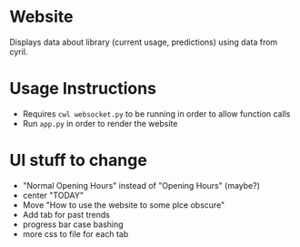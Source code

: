 # Website

Displays data about library (current usage, predictions) using data from cyril.

# Usage Instructions
- Requires `cwl websocket.py` to be running in order to allow function calls
- Run `app.py` in order to render the website

# UI stuff to change
- "Normal Opening Hours" instead of "Opening Hours" (maybe?)
- center "TODAY"
- Move "How to use the website to some plce obscure"
- Add tab for past trends
- progress bar case bashing
- more css to file for each tab

